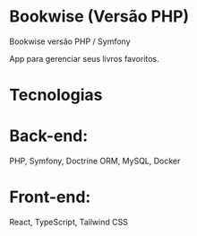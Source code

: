 # Bookwise (Versão PHP)
Bookwise versão PHP / Symfony

App para gerenciar seus livros favoritos.

# Tecnologias

# Back-end: 
PHP, Symfony, Doctrine ORM, MySQL, Docker

# Front-end:
React, TypeScript, Tailwind CSS
